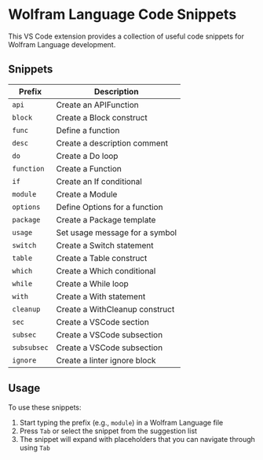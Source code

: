 # Wolfram Language Code Snippets

This VS Code extension provides a collection of useful code snippets for Wolfram Language development.

## Snippets

| Prefix      | Description                    |
| ----------- | ------------------------------ |
| `api`       | Create an APIFunction          |
| `block`     | Create a Block construct       |
| `func`      | Define a function              |
| `desc`      | Create a description comment   |
| `do`        | Create a Do loop               |
| `function`  | Create a Function              |
| `if`        | Create an If conditional       |
| `module`    | Create a Module                |
| `options`   | Define Options for a function  |
| `package`   | Create a Package template      |
| `usage`     | Set usage message for a symbol |
| `switch`    | Create a Switch statement      |
| `table`     | Create a Table construct       |
| `which`     | Create a Which conditional     |
| `while`     | Create a While loop            |
| `with`      | Create a With statement        |
| `cleanup`   | Create a WithCleanup construct |
| `sec`       | Create a VSCode section        |
| `subsec`    | Create a VSCode subsection     |
| `subsubsec` | Create a VSCode subsection     |
| `ignore`    | Create a linter ignore block   |

## Usage

To use these snippets:

1. Start typing the prefix (e.g., `module`) in a Wolfram Language file 
2. Press `Tab` or select the snippet from the suggestion list
3. The snippet will expand with placeholders that you can navigate through using `Tab`
